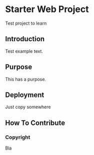 # Starter Web Project

Test project to learn

## Introduction

Test example text.

## Purpose

This has a purpose.

## Deployment

Just copy somewhere

## How To Contribute

### Copyright

Bla